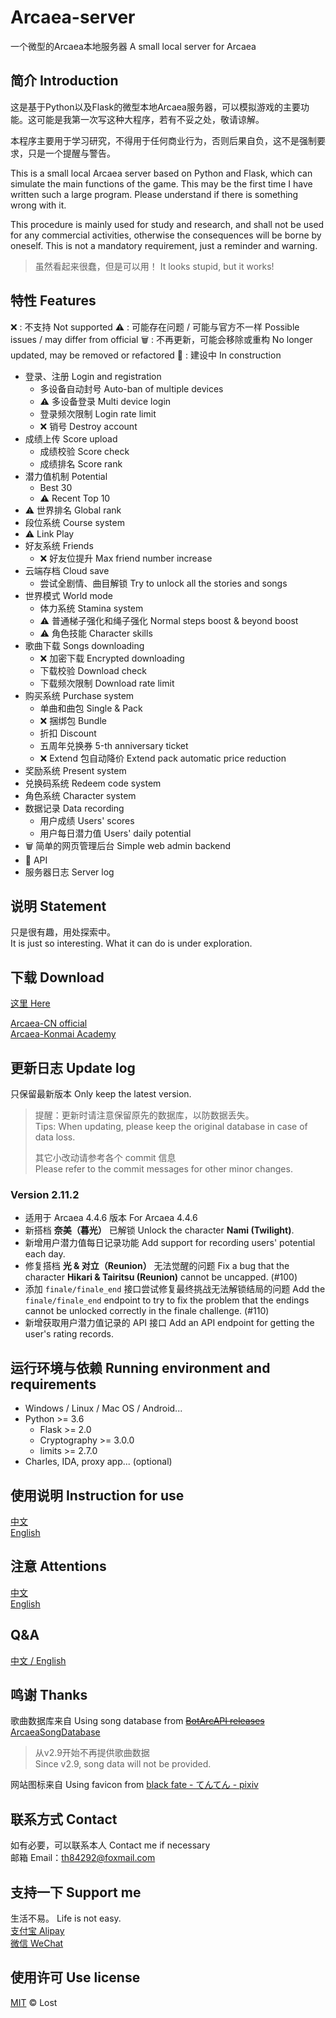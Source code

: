 # Arcaea-server

一个微型的Arcaea本地服务器  A small local server for Arcaea

## 简介 Introduction

这是基于Python以及Flask的微型本地Arcaea服务器，可以模拟游戏的主要功能。这可能是我第一次写这种大程序，若有不妥之处，敬请谅解。  

本程序主要用于学习研究，不得用于任何商业行为，否则后果自负，这不是强制要求，只是一个提醒与警告。  

This is a small local Arcaea server based on Python and Flask, which can simulate the main functions of the game. This may be the first time I have written such a large program. Please understand if there is something wrong with it.  

This procedure is mainly used for study and research, and shall not be used for any commercial activities, otherwise the consequences will be borne by oneself. This is not a mandatory requirement, just a reminder and warning.

> 虽然看起来很蠢，但是可以用！
> It looks stupid, but it works!

## 特性 Features

:x: : 不支持 Not supported
:warning: : 可能存在问题 / 可能与官方不一样 Possible issues / may differ from official
:wastebasket: : 不再更新，可能会移除或重构 No longer updated, may be removed or refactored
:construction: : 建设中 In construction

- 登录、注册 Login and registration
  - 多设备自动封号 Auto-ban of multiple devices
  - :warning: 多设备登录 Multi device login
  - 登录频次限制 Login rate limit
  - :x: 销号 Destroy account
- 成绩上传 Score upload
  - 成绩校验 Score check
  - 成绩排名 Score rank
- 潜力值机制 Potential
  - Best 30
  - :warning: Recent Top 10
- :warning: 世界排名 Global rank
- 段位系统 Course system
- :warning: Link Play
- 好友系统 Friends
  - :x: 好友位提升 Max friend number increase
- 云端存档 Cloud save
  - 尝试全剧情、曲目解锁 Try to unlock all the stories and songs
- 世界模式 World mode
  - 体力系统 Stamina system
  - :warning: 普通梯子强化和绳子强化 Normal steps boost & beyond boost
  - :warning: 角色技能 Character skills
- 歌曲下载 Songs downloading
  - :x: 加密下载 Encrypted downloading
  - 下载校验 Download check
  - 下载频次限制 Download rate limit
- 购买系统 Purchase system
  - 单曲和曲包 Single & Pack
  - :x: 捆绑包 Bundle
  - 折扣 Discount
  - 五周年兑换券 5-th anniversary ticket
  - :x: Extend 包自动降价 Extend pack automatic price reduction
- 奖励系统 Present system
- 兑换码系统 Redeem code system
- 角色系统 Character system
- 数据记录 Data recording
  - 用户成绩 Users' scores
  - 用户每日潜力值 Users' daily potential
- :wastebasket: 简单的网页管理后台 Simple web admin backend
- :construction: API
- 服务器日志 Server log

## 说明 Statement

只是很有趣，用处探索中。  
It is just so interesting. What it can do is under exploration.

## 下载 Download

[这里 Here](https://github.com/Lost-MSth/Arcaea-server/releases)

[Arcaea-CN official](https://arcaea.lowiro.com/zh)  
[Arcaea-Konmai Academy](https://616.sb)  

## 更新日志 Update log

只保留最新版本 Only keep the latest version.

> 提醒：更新时请注意保留原先的数据库，以防数据丢失。  
> Tips: When updating, please keep the original database in case of data loss.
>
> 其它小改动请参考各个 commit 信息  
> Please refer to the commit messages for other minor changes.

### Version 2.11.2

- 适用于 Arcaea 4.4.6 版本 For Arcaea 4.4.6
- 新搭档 **奈美（暮光）** 已解锁 Unlock the character **Nami (Twilight)**.
- 新增用户潜力值每日记录功能 Add support for recording users' potential each day.
- 修复搭档 **光 & 对立（Reunion）** 无法觉醒的问题 Fix a bug that the character **Hikari & Tairitsu (Reunion)** cannot be uncapped. (#100)
- 添加 `finale/finale_end` 接口尝试修复最终挑战无法解锁结局的问题 Add the `finale/finale_end` endpoint to try to fix the problem that the endings cannot be unlocked correctly in the finale challenge. (#110)
- 新增获取用户潜力值记录的 API 接口 Add an API endpoint for getting the user's rating records.

## 运行环境与依赖 Running environment and requirements

- Windows / Linux / Mac OS / Android...
- Python >= 3.6
  - Flask >= 2.0
  - Cryptography >= 3.0.0
  - limits >= 2.7.0
- Charles, IDA, proxy app... (optional)

<!--
## 环境搭建 Environment construction
[中文](https://github.com/Lost-MSth/Arcaea-server/wiki/%E7%8E%AF%E5%A2%83%E6%90%AD%E5%BB%BA)  
[English](https://github.com/Lost-MSth/Arcaea-server/wiki/Environment-construction)
-->

## 使用说明 Instruction for use

[中文](https://github.com/Lost-MSth/Arcaea-server/wiki/%E4%BD%BF%E7%94%A8%E8%AF%B4%E6%98%8E)  
[English](https://github.com/Lost-MSth/Arcaea-server/wiki/Instruction-for-use)

## 注意 Attentions

[中文](https://github.com/Lost-MSth/Arcaea-server/wiki/%E6%B3%A8%E6%84%8F)  
[English](https://github.com/Lost-MSth/Arcaea-server/wiki/Attentions)

## Q&A

[中文 / English](https://github.com/Lost-MSth/Arcaea-server/wiki/Q&A)

## 鸣谢 Thanks

歌曲数据库来自 Using song database from
~~[BotArcAPI releases](https://github.com/TheSnowfield/BotArcAPI/releases)~~
[ArcaeaSongDatabase](https://github.com/Arcaea-Infinity/ArcaeaSongDatabase)

> 从v2.9开始不再提供歌曲数据  
> Since v2.9, song data will not be provided.

网站图标来自 Using favicon from [black fate - てんてん - pixiv](https://www.pixiv.net/artworks/82374369)

## 联系方式 Contact

如有必要，可以联系本人 Contact me if necessary  
邮箱 Email：th84292@foxmail.com

## 支持一下 Support me

生活不易。 Life is not easy.  
[支付宝 Alipay](https://github.com/Lost-MSth/Arcaea-server/blob/master/pic/Alipay.jpg)  
[微信 WeChat](https://github.com/Lost-MSth/Arcaea-server/blob/master/pic/WeChat.png)

## 使用许可 Use license

[MIT](LICENSE) © Lost
